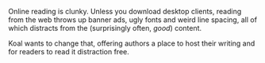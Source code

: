 Online reading is clunky. Unless you download desktop clients, reading from the web throws up banner ads, ugly fonts and weird line spacing, all of which distracts from the (surprisingly often, _good_) content.

Koal wants to change that, offering authors a place to host their writing and for readers to read it distraction free.